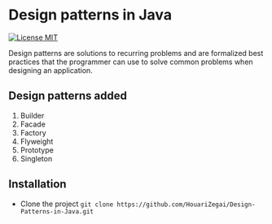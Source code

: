 # Design patterns in Java
[![License MIT](https://img.shields.io/badge/license-MIT-blue.svg)](https://raw.githubusercontent.com/HouariZegai/Design-Patterns-in-Java/master/LICENSE)

Design patterns are solutions to recurring problems and are formalized best practices that the programmer can use to solve common problems when designing an application.

## Design patterns added
<ol>
  <li>Builder</li>
	<li>Facade</li>
	<li>Factory</li>
	<li>Flyweight</li>
	<li>Prototype</li>
	<li>Singleton</li>
</ol>

## Installation
* Clone the project ```git clone https://github.com/HouariZegai/Design-Patterns-in-Java.git```

